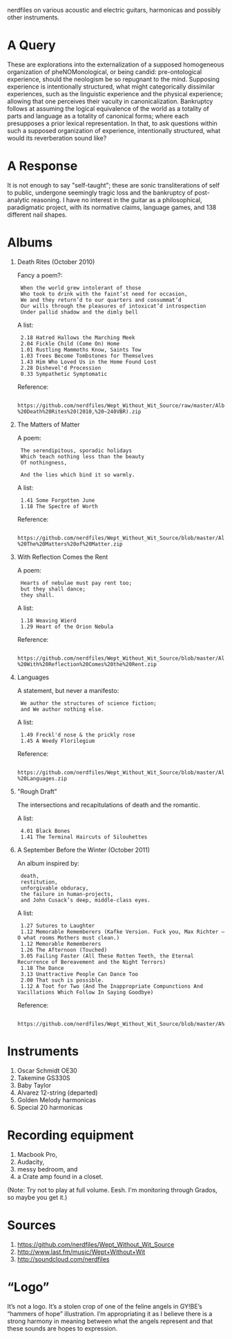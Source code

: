 nerdfiles on various acoustic and electric guitars, harmonicas and possibly other instruments.

# A Query

These are explorations into the externalization of a supposed homogeneous organization of pheNOMonological, or being candid: pre-ontological experience, should the neologism be so repugnant to the mind. Supposing experience is intentionally structured, what might categorically dissimilar experiences, such as the linguistic experience and the physical experience; allowing that one perceives their vacuity in canonicalization. Bankruptcy follows at assuming the logical equivalence of the world as a totality of parts and language as a totality of canonical forms; where each presupposes a prior lexical representation. In that, to ask questions within such a supposed organization of experience, intentionally structured, what would its reverberation sound like?

# A Response

It is not enough to say "self-taught"; these are sonic transliterations of self to public, undergone seemingly tragic loss and the bankruptcy of post-analytic reasoning. I have no interest in the guitar as a philosophical, paradigmatic project, with its normative claims, language games, and 138 different nail shapes.

# Albums

1. Death Rites (October 2010)

    Fancy a poem?: 

        When the world grew intolerant of those
        Who took to drink with the faint’st need for occasion,
        We and they return’d to our quarters and consummat’d
        Our wills through the pleasures of intoxicat’d introspection
        Under pallid shadow and the dimly bell

    A list:

    	2.18 Hatred Hallows the Marching Meek
    	2.04 Fickle Child (Come On) Home
    	1.01 Rustling Mammoths Know, Saints Tow
    	1.03 Trees Become Tombstones for Themselves 
    	1.43 Him Who Loved Us in the Home Found Lost
    	2.28 Dishevel'd Procession
    	0.33 Sympathetic Symptomatic

    Reference:

    	https://github.com/nerdfiles/Wept_Without_Wit_Source/raw/master/Album%20Archive/Wept%20Without%20Wit%20-%20Death%20Rites%20(2010,%20~240VBR).zip

2. The Matters of Matter

	A poem:

		The serendipitous, sporadic holidays 
		Which teach nothing less than the beauty 
		Of nothingness, 

		And the lies which bind it so warmly.

	A list:
		
		1.41 Some Forgotten June
		1.18 The Spectre of Worth

	Reference:

		https://github.com/nerdfiles/Wept_Without_Wit_Source/blob/master/Album%20Archive/Wept%20Without%20Wit%20-%20The%20Matters%20of%20Matter.zip

3. With Reflection Comes the Rent
	
	A poem:

		Hearts of nebulae must pay rent too; 
		but they shall dance; 
		they shall.

	A list:

		1.18 Weaving Wierd
		1.29 Heart of the Orion Nebula

	Reference:
		
		https://github.com/nerdfiles/Wept_Without_Wit_Source/blob/master/Album%20Archive/Wept%20Without%20Wit%20-%20With%20Reflection%20Comes%20the%20Rent.zip

4. Languages
	
	A statement, but never a manifesto:

		We author the structures of science fiction;
		and We author nothing else.

	A list:

		1.49 Freckl'd nose & the prickly rose 
		1.45 A Weedy Florilegium

	Reference: 

		https://github.com/nerdfiles/Wept_Without_Wit_Source/blob/master/Album%20Archive/Wept%20Without%20Wit%20-%20Languages.zip

5. "Rough Draft"

	The intersections and recapitulations of death and the romantic.

	A list:

		4.01 Black Bones 
		1.41 The Terminal Haircuts of Silouhettes

6. A September Before the Winter (October 2011)

	An album inspired by: 
	 
		death, 
		restitution, 
		unforgivable obduracy, 
		the failure in human-projects, 
		and John Cusack’s deep, middle-class eyes.

	A list:

		1.27 Sutures to Laughter
		1.12 Memorable Rememberers (Kafke Version. Fuck you, Max Richter — O what rooms Mothers must clean.)
		1.12 Memorable Rememberers
		1.26 The Afternoon (Touched)
		3.05 Failing Faster (All These Rotten Teeth, the Eternal Recurrence of Bereavement and the Night Terrors)
		1.18 The Dance
		3.13 Unattractive People Can Dance Too
		2.00 That such is possible.
		1.12 A Toot for Two (And The Inappropriate Compunctions And Vacillations Which Follow In Saying Goodbye)

	Reference:

		https://github.com/nerdfiles/Wept_Without_Wit_Source/blob/master/A%20September%20Before%20the%20Winter%20(mp3)/Archive.zip

# Instruments

1. Oscar Schmidt OE30
2. Takemine GS330S
3. Baby Taylor
4. Alvarez 12-string (departed)
5. Golden Melody harmonicas
6. Special 20 harmonicas

# Recording equipment

1. Macbook Pro, 
2. Audacity, 
3. messy bedroom, and 
4. a Crate amp found in a closet.

(Note: Try not to play at full volume. Eesh. I'm monitoring through Grados, so maybe you get it.)

# Sources

1. https://github.com/nerdfiles/Wept_Without_Wit_Source
2. http://www.last.fm/music/Wept+Without+Wit
3. http://soundcloud.com/nerdfiles

# “Logo”

It’s not a logo. It’s a stolen crop of one of the feline angels in GY!BE’s “hammers of hope” illustration. I’m appropriating it as I believe there is a strong harmony in meaning between what the angels represent and that these sounds are hopes to expression.
